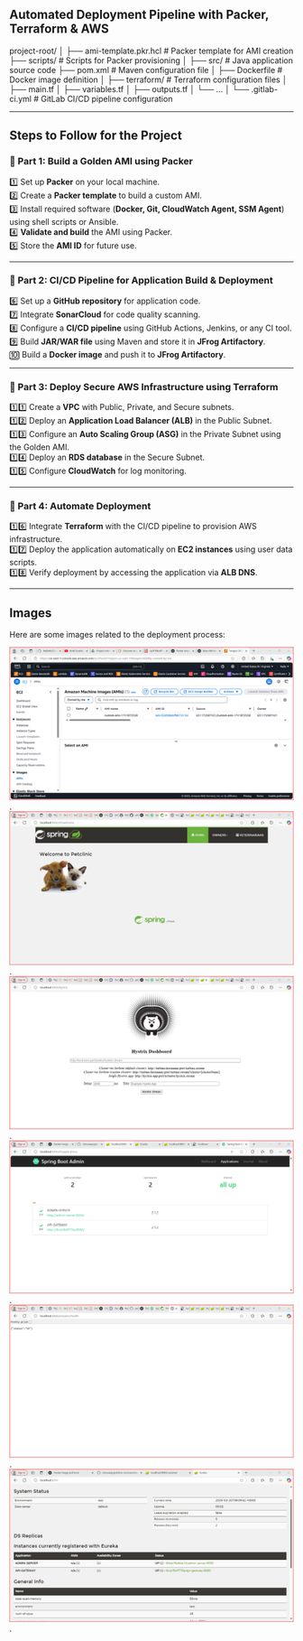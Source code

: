 ## Automated Deployment Pipeline with Packer, Terraform & AWS 

project-root/
│
├── ami-template.pkr.hcl            # Packer template for AMI creation
├── scripts/                         # Scripts for Packer provisioning
│
├── src/                             # Java application source code
├── pom.xml                          # Maven configuration file
│
├── Dockerfile                       # Docker image definition
│
├── terraform/                        # Terraform configuration files
│   ├── main.tf
│   ├── variables.tf
│   ├── outputs.tf
│   └── ...
│
└── .gitlab-ci.yml                   # GitLab CI/CD pipeline configuration

---

## Steps to Follow for the Project

### 📌 Part 1: Build a Golden AMI using Packer
1️⃣ Set up **Packer** on your local machine.  
2️⃣ Create a **Packer template** to build a custom AMI.  
3️⃣ Install required software (**Docker, Git, CloudWatch Agent, SSM Agent**) using shell scripts or Ansible.  
4️⃣ **Validate and build** the AMI using Packer.  
5️⃣ Store the **AMI ID** for future use.  

---

### 📌 Part 2: CI/CD Pipeline for Application Build & Deployment
6️⃣ Set up a **GitHub repository** for application code.  
7️⃣ Integrate **SonarCloud** for code quality scanning.  
8️⃣ Configure a **CI/CD pipeline** using GitHub Actions, Jenkins, or any CI tool.  
9️⃣ Build **JAR/WAR file** using Maven and store it in **JFrog Artifactory**.  
🔟 Build a **Docker image** and push it to **JFrog Artifactory**.  

---

### 📌 Part 3: Deploy Secure AWS Infrastructure using Terraform
1️⃣1️⃣ Create a **VPC** with Public, Private, and Secure subnets.  
1️⃣2️⃣ Deploy an **Application Load Balancer (ALB)** in the Public Subnet.  
1️⃣3️⃣ Configure an **Auto Scaling Group (ASG)** in the Private Subnet using the Golden AMI.  
1️⃣4️⃣ Deploy an **RDS database** in the Secure Subnet.  
1️⃣5️⃣ Configure **CloudWatch** for log monitoring.  

---

### 📌 Part 4: Automate Deployment
1️⃣6️⃣ Integrate **Terraform** with the CI/CD pipeline to provision AWS infrastructure.  
1️⃣7️⃣ Deploy the application automatically on **EC2 instances** using user data scripts.  
1️⃣8️⃣ Verify deployment by accessing the application via **ALB DNS**.  

---

## Images
Here are some images related to the deployment process:

![Image 1](images/image-01.png).
![Image 2](images/image-02.png).
![Image 3](images/image-03.png).
![Image 4](images/image-04.png).
![Image 5](images/image-05.png).
![Image 6](images/image-06.png).

